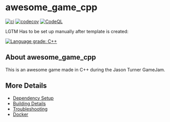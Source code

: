 # awesome_game_cpp

[![ci](https://github.com/lmark1/awesome_game_cpp/actions/workflows/ci.yml/badge.svg)](https://github.com/lmark1/awesome_game_cpp/actions/workflows/ci.yml)
[![codecov](https://codecov.io/gh/lmark1/awesome_game_cpp/branch/main/graph/badge.svg)](https://codecov.io/gh/lmark1/awesome_game_cpp)
[![CodeQL](https://github.com/lmark1/awesome_game_cpp/actions/workflows/codeql-analysis.yml/badge.svg)](https://github.com/lmark1/awesome_game_cpp/actions/workflows/codeql-analysis.yml)

LGTM Has to be set up manually after template is created:

[![Language grade: C++](https://img.shields.io/lgtm/grade/cpp/github/lmark1/awesome_game_cpp)](https://lgtm.com/projects/g/lmark1/awesome_game_cpp/context:cpp)

## About awesome_game_cpp
This is an awesome game made in C++ during the Jason Turner GameJam.


## More Details

 * [Dependency Setup](README_dependencies.md)
 * [Building Details](README_building.md)
 * [Troubleshooting](README_troubleshooting.md)
 * [Docker](README_docker.md)

